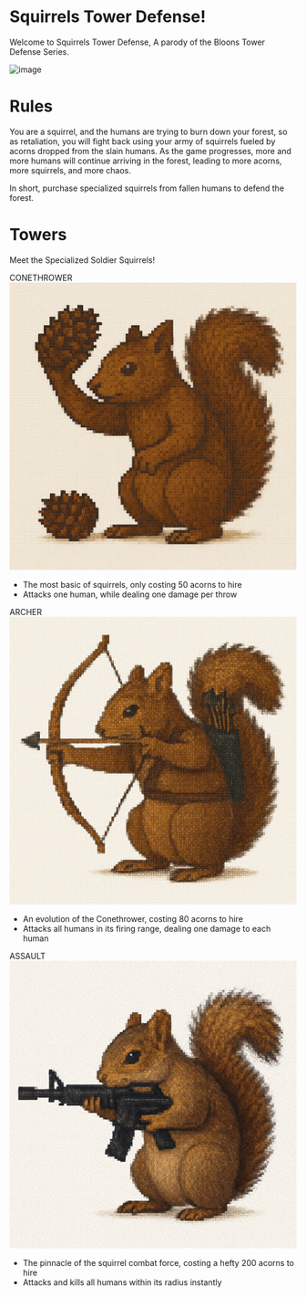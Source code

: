 # Squirrels Tower Defense!

Welcome to Squirrels Tower Defense, A parody of the Bloons Tower Defense Series.

![image](https://github.com/user-attachments/assets/a1c4f414-b8c3-41ba-a356-2366832ddfa2)

# Rules

You are a squirrel, and the humans are trying to burn down your forest, so as retaliation, you
will fight back using your army of squirrels fueled by acorns dropped from the slain humans.
As the game progresses, more and more humans will continue arriving in the forest, leading to
more acorns, more squirrels, and more chaos.

In short, purchase specialized squirrels from fallen humans to defend the forest.

# Towers

Meet the Specialized Soldier Squirrels!

CONETHROWER
![alt text](coneSquirrel.png)

- The most basic of squirrels, only costing 50 acorns to hire
- Attacks one human, while dealing one damage per throw

ARCHER
![alt text](archerSquirrel.png)

- An evolution of the Conethrower, costing 80 acorns to hire
- Attacks all humans in its firing range, dealing one damage to each human

ASSAULT
![alt text](assaultSquirrel.png)

- The pinnacle of the squirrel combat force, costing a hefty 200 acorns to hire
- Attacks and kills all humans within its radius instantly
